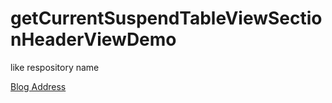 # getCurrentSuspendTableViewSectionHeaderViewDemo
like respository name

[Blog Address](https://blog.csdn.net/qq_18683985/article/details/80294394)
